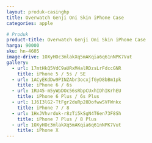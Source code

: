 ```yaml
---
layout: produk-casinghp
title: Overwatch Genji Oni Skin iPhone Case
categories: apple

# Produk
product-title: Overwatch Genji Oni Skin iPhone Case
harga: 90000
sku: hn-4605
image-drive: 1OXyHOc3mlakXq5mAKqia6q61nNPK7Vut
gallery:
  - url: 17mtHkQ5VdC9aURxM4alRDzsLrFdccGNR
    title: iPhone 5 / 5s / SE
  - url: 1ACyEKdDw9PINZAbr3ocxjfGyD8bBm1pk
    title: iPhone 6 / 6s
  - url: 1RU45-m5yWpDOc56sRbpCUxhIDhIKrhEU
    title: iPhone 6 Plus / 6s Plus
  - url: 1J6I3lG2-TtFgr2duRp28DofwwSVFWnkx
    title: iPhone 7 / 8
  - url: 1HxJVhvrduk-r8zTi5kSgN4T6en73F8Sh
    title: iPhone 7 Plus / 8 Plus
  - url: 1OXyHOc3mlakXq5mAKqia6q61nNPK7Vut
    title: iPhone X
---
```

